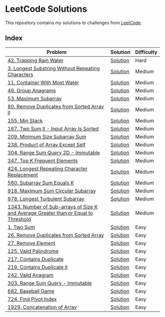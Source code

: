 # LeetCode Solutions

This repository contains my solutions to challenges from [LeetCode](https://leetcode.com/).

## Index

| Problem | Solution | Difficulty |
| ------- | -------- | ---------- |
| [42. Trapping Rain Water](https://leetcode.com/problems/trapping-rain-water/) | [Solution](Hard/42-Trapping_Rain_Water.py) | Hard |
| [3. Longest Substring Without Repeating Characters](https://leetcode.com/problems/longest-substring-without-repeating-characters/) | [Solution](Medium/3-Longest_Substring_Without_Repeating_Characters.py) | Medium |
| [11. Container With Most Water](https://leetcode.com/problems/container-with-most-water/) | [Solution](Medium/11-Container_With_Most_Water.py) | Medium |
| [49. Group Anagrams](https://leetcode.com/problems/group-anagrams/) | [Solution](Medium/49-Group_Anagrams.py) | Medium |
| [53. Maximum Subarray](https://leetcode.com/problems/maximum-subarray/) | [Solution](Medium/53-Maximum_Subarray.py) | Medium |
| [80. Remove Duplicates from Sorted Array II](https://leetcode.com/problems/remove-duplicates-from-sorted-array-ii/) | [Solution](Medium/80-Remove_Duplicates_from_Sorted_Array_II.py) | Medium |
| [155. Min Stack](https://leetcode.com/problems/min-stack/) | [Solution](Medium/155-Min_Stack.py) | Medium |
| [167. Two Sum II - Input Array Is Sorted](https://leetcode.com/problems/two-sum-ii-input-array-is-sorted/) | [Solution](Medium/167-Two_Sum_II.py) | Medium |
| [209. Minimum Size Subarray Sum](https://leetcode.com/problems/minimum-size-subarray-sum/) | [Solution](Medium/209-Minimum_Size_Subarray_Sum.py) | Medium |
| [238. Product of Array Except Self](https://leetcode.com/problems/product-of-array-except-self/) | [Solution](Medium/238-Product_of_Array_Except_Self.py) | Medium |
| [304. Range Sum Query 2D - Immutable](https://leetcode.com/problems/range-sum-query-2d-immutable/) | [Solution](Medium/304-Range_Sum_Query_2D-Immutable.py) | Medium |
| [347. Top K Frequent Elements](https://leetcode.com/problems/top-k-frequent-elements/) | [Solution](Medium/347-Top_K_Frequent_Elements.py) | Medium |
| [424. Longest Repeating Character Replacement](https://leetcode.com/problems/longest-repeating-character-replacement/) | [Solution](Medium/424-Longest_Repeating_Character_Replacement.py) | Medium |
| [560. Subarray Sum Equals K](https://leetcode.com/problems/subarray-sum-equals-k/) | [Solution](Medium/560-Subarray_Sum_Equals_K.py) | Medium |
| [918. Maximum Sum Circular Subarray](https://leetcode.com/problems/maximum-sum-circular-subarray/) | [Solution](Medium/918-Maximum_Sum_Circular_Subarray.py) | Medium |
| [978. Longest Turbulent Subarray](https://leetcode.com/problems/longest-turbulent-subarray/) | [Solution](Medium/978-Longest_Turbulent_Subarray.py) | Medium |
| [1343. Number of Sub-arrays of Size K and Average Greater than or Equal to Threshold](https://leetcode.com/problems/number-of-sub-arrays-of-size-k-and-average-greater-than-or-equal-to-threshold/) | [Solution](Medium/1343-Number_of_Sub-arrays_of_Size_K.py) | Medium |
| [1. Two Sum](https://leetcode.com/problems/two-sum/) | [Solution](Easy/1-Two_Sum.py) | Easy |
| [26. Remove Duplicates from Sorted Array](https://leetcode.com/problems/remove-duplicates-from-sorted-array/) | [Solution](Easy/26-Remove_Duplicates_from_Sorted_Array.py) | Easy |
| [27. Remove Element](https://leetcode.com/problems/remove-duplicates-from-sorted-array/) | [Solution](Easy/27-Remove_Element.py) | Easy |
| [125. Valid Palindrome](https://leetcode.com/problems/valid-palindrome/) | [Solution](Easy/125-Valid_Palindrome.py) | Easy |
| [217. Contains Duplicate](https://leetcode.com/problems/contains-duplicate/) | [Solution](Easy/217-Contains_Duplicate.py) | Easy |
| [219. Contains Duplicate II](https://leetcode.com/problems/contains-duplicate-ii/) | [Solution](Easy/219-Contains_Duplicate_II.py) | Easy |
| [242. Valid Anagram](https://leetcode.com/problems/valid-anagram/) | [Solution](Easy/242-Valid_Anagram.py) | Easy |
| [303. Range Sum Query - Immutable](https://leetcode.com/problems/range-sum-query-immutable/) | [Solution](Easy/303-Range_Sum_Query-Immutable.py) | Easy |
| [682. Baseball Game](https://leetcode.com/problems/baseball-game/) | [Solution](Easy/682-Baseball_Game.py) | Easy |
| [724. Find Pivot Index](https://leetcode.com/problems/find-pivot-index/) | [Solution](Easy/724-Find_Pivot_Index.py) | Easy |
| [1929. Concatenation of Array](https://leetcode.com/problems/concatenation-of-array/) | [Solution](Easy/1929-Concatenation_of_Array.py) | Easy |